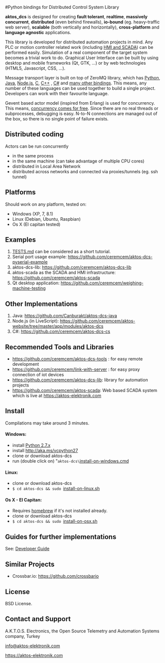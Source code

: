 #Python bindings for Distributed Control System Library 

**aktos_dcs** is designed for creating **fault tolerant**, **realtime**, **massively concurrent**, **distributed** (even behind firewalls), **io-bound** (eg. heavy-traffic web server), **scalable** (both vertically and horizontally), **cross-platform** and **language agnostic** applications.

This library is developed for distributed automation projects in mind. Any PLC or motion controller related work (including [HMI and SCADA](https://github.com/ceremcem/aktos-scada)) can be performed easily. Simulation of a real component of the target system becomes a trivial work to do. Graphical User Interface can be built by using desktop and mobile frameworks (Qt, GTK, ...) or by web technologies (HTML5, Javascript, CSS, ...). 

Message transport layer is built on top of ZeroMQ library, which has [Python][4], [Java][2], [Node.js][5], [C][3], [C++][6] , [C#][1] and [many other bindings][7]. This means, any number of these languages can be used together to build a single project. Developers can work with their favourite language. 

[1]: https://github.com/zeromq/netmq
[2]: https://github.com/zeromq/jzmq
[3]: https://github.com/zeromq/czmq
[4]: https://github.com/zeromq/pyzmq
[5]: https://github.com/JustinTulloss/zeromq.node
[6]: https://github.com/zeromq/cppzmq
[7]: http://zeromq.org/bindings:_start

Gevent based actor model (inspired from Erlang) is used for concurrency. This means, [concurrency comes for free](http://www.projectcalico.org/the-sharp-edges-of-gevent/). Since there are no real threads or subprocesses, debugging is easy. N-to-N connections are managed out of the box, so there is no single point of failure exists. 

## Distributed coding

Actors can be run concurrently

* in the same process
* in the same machine (can take advantage of multiple CPU cores)
* distributed in Local Area Network
* distributed across networks and connected via proxies/tunnels (eg. ssh tunnel)

## Platforms

Should work on any platform, tested on:

* Windows (XP, 7, 8.1)
* Linux (Debian, Ubuntu, Raspbian)
* Os X (El capitan tested) 

## Examples

1. [TESTS.md](./TESTS.md) can be considered as a short tutorial. 
2. Serial port usage example: https://github.com/ceremcem/aktos-dcs-pyserial-example
3. aktos-dcs-lib: https://github.com/ceremcem/aktos-dcs-lib
4. aktos-scada as the SCADA and HMI infrastructure: https://github.com/ceremcem/aktos-scada
5. Qt desktop application: https://github.com/ceremcem/weighing-machine-testing

## Other Implementations

1. Java: https://github.com/Canburakt/aktos-dcs-java
2. Node.js (in LiveScript): https://github.com/ceremcem/aktos-website/tree/master/app/modules/aktos-dcs
3. C#: https://github.com/ceremcem/aktos-dcs-cs

## Recommended Tools and Libraries

* https://github.com/ceremcem/aktos-dcs-tools : for easy remote development 
* https://github.com/ceremcem/link-with-server : for easy proxy connection of iot devices
* https://github.com/ceremcem/aktos-dcs-lib: library for automation projects 
* https://github.com/ceremcem/aktos-scada: Web based SCADA system which is live at https://aktos-elektronik.com

## Install 

Compilations may take around 3 minutes. 

#### Windows: 

* install [Python 2.7.x](https://www.python.org/downloads/)
* install http://aka.ms/vcpython27
* clone or download aktos-dcs
* run (double click on) "`aktos-dcs\`[install-on-windows.cmd](./install-on-windows.cmd) 

#### Linux:

* clone or download aktos-dcs
* `$ cd aktos-dcs && sudo `[install-on-linux.sh](./install-on-linux.sh) 


#### Os X - El Capitan:

* Requires [homebrew](http://brew.sh/) if it's not installed already. 
* clone or download aktos-dcs
* `$ cd aktos-dcs && sudo `[install-on-osx.sh](./install-on-osx.sh) 

## Guides for further implementations

See:  [Developer Guide](./Developer-guide.md)

## Similar Projects

* Crossbar.io: https://github.com/crossbario

## License

BSD License. 

## Contact and Support

A.K.T.O.S. Electronics, the Open Source Telemetry and Automation Systems company, Turkey

info@aktos-elektronik.com

https://aktos-elektronik.com
